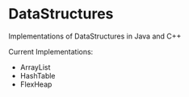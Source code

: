# DataStructures
Implementations of DataStructures in Java and C++

Current Implementations:
- ArrayList 
- HashTable
- FlexHeap